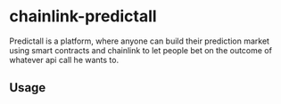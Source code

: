# chainlink-predictall

Predictall is a platform, where anyone can build their prediction market using smart contracts and chainlink to let people bet on the outcome of whatever api call he wants to.


## Usage
